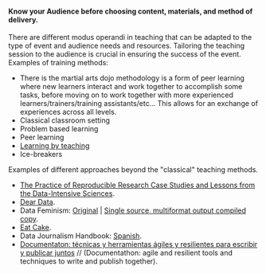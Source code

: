 ####               Know your Audience before choosing content, materials, and method of delivery.

There are different modus operandi in teaching that can be adapted to the type of event and audience needs and resources. Tailoring the teaching session to the audience is crucial in ensuring the success of the event. 
Examples of training methods: 

- There is the martial arts dojo methodology is a form of peer learning where new learners interact and work together to accomplish some tasks, before moving on to work together with more experienced learners/trainers/training assistants/etc...
This allows for an exchange of experiences across all levels. 
- Classical classroom setting
- Problem based learning
- Peer learning
- [Learning by teaching](https://en.wikipedia.org/wiki/Learning_by_teaching)
- Ice-breakers

Examples of different approaches beyond the "classical" teaching methods. 

  - [The Practice of Reproducible Research Case Studies and Lessons from the Data-Intensive Sciences](https://www.practicereproducibleresearch.org/).
  - [Dear Data](https://www.dear-data.com/).
  - Data Feminism: 
    [Original](https://bookbook.pubpub.org/data-feminism) |
    [Single source, multiformat output compiled copy](https://mutabit.com/repos.fossil/datafem/doc/tip/index.md.html).
  - [Eat Cake](https://speakerdeck.com/minecr/let-them-eat-cake-first-14c0fcf0-4fe1-4e80-9c41-a7813e842538).
  - Data Journalism Handbook: [Spanish](https://mutabit.com/repos.fossil/mapeda/).
  - [Documentaton: técnicas y herramientas ágiles y resilientes para escribir y publicar juntos][documentaton] //
    (Documentathon: agile and resilient tools and techniques to write and publish together).

[documentaton]: https://mutabit.com/repos.fossil/documentaton/doc/tip/intro-es.md.html